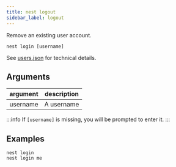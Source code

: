 ```yaml
---
title: nest logout
sidebar_label: logout
---
```


Remove an existing user account.

```shell script
nest login [username]
```

See [users.json](../configuration/users.json.md) for technical details.

## Arguments

 argument | description
 -------- | -----------
 username | A username

:::info
If `[username]` is missing, you will be prompted to enter it.
:::

## Examples

```shell script
nest login
nest login me
```

